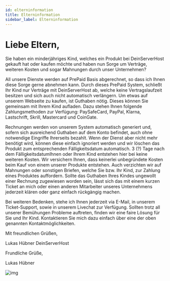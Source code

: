 ```yaml
---
id: elterninformation
title: Elterninformation
sidebar_label: Elterninformation
---
```


# Liebe Eltern,

Sie haben ein minderjähriges Kind, welches ein Produkt bei DeinServerHost gekauft hat oder kaufen möchte und haben nun Sorge um Verträge, weiteren Kosten und sogar Mahnungen durch unser Unternehmen?

All unsere Dienste werden auf PrePaid Basis abgerechnet, so dass ich Ihnen diese Sorge gerne abnehmen kann. Durch dieses PrePaid System, schließt Ihr Kind nur Verträge mit DeinServerHost ab, welche keine Vertragslaufzeit besitzen und sich auch nicht automatisch verlängern. Um etwas auf unserem Webseite zu kaufen, ist Guthaben nötig. Dieses können Sie gemeinsam mit Ihrem Kind aufladen. Dazu stehen Ihnen folgende Zahlungsmethoden zur Verfügung: PaySafeCard, PayPal, Klarna, Lastschrift, Skrill, Mastercard und CoinGate.

Rechnungen werden von unserem System automatisch generiert und, sofern sich ausreichend Guthaben auf dem Konto befindet, auch ohne notwendige Eingriffe Ihrerseits bezahlt. Wenn der Dienst aber nicht mehr benötigt wird, können diese einfach ignoriert werden und wir löschen das Produkt zum entsprechenden Fälligkeitsdatum automatisch. 3 (?) Tage nach dem FälligkeitsdatumIhnen oder Ihrem Kind entstehen hier bei keine weiteren Kosten. Wir versichern Ihnen, dass keinerlei unbegründete Kosten beim Kauf von einem unserer Produkte entstehen. Auch verzichten wir auf Mahnungen oder sonstigen Briefen, welche Sie bzw. Ihr Kind, zur Zahlung eines Produktes auffordern. 
Sollte das Guthaben Ihres Kindes ungewollt einer Rechnung zugewiesen worden sein, lässt sich das mit einem kurzen Ticket an mich oder einen anderen Mitarbeiter unseres Unternehmens jederzeit klären oder ganz einfach rückgängig machen.
 
Bei weiteren Bedenken, stehe ich Ihnen jederzeit via E-Mail, in unserem Ticket-Support, sowie in unserem Livechat zur Verfügung.
Sollten trotz all unserer Bemühungen Probleme auftreten, finden wir eine faire Lösung für Sie und Ihr Kind. Kontaktieren Sie mich dazu einfach über eine der oben genannten Kontaktmöglichkeiten.

Mit freundlichen Grüßen,

Lukas Hübner 
DeinServerHost

Frundliche Grüße,

Lukas Hübner 

![img](../static/img/deinserverhost.png)
